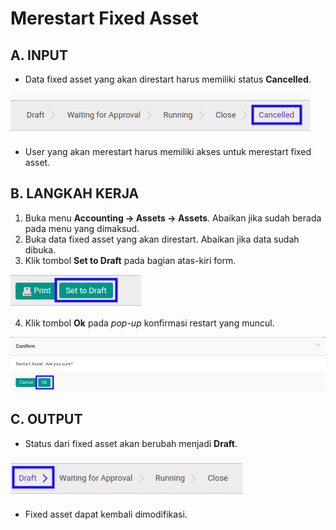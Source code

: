# Merestart Fixed Asset

## A. INPUT

* Data fixed asset yang akan direstart harus memiliki status **Cancelled**.

![](../../img/fixed-asset/status-input-cancelled.png)

* User yang akan merestart harus memiliki akses untuk merestart fixed asset.

## B. LANGKAH KERJA

1. Buka menu **Accounting -> Assets -> Assets**. Abaikan jika sudah berada pada menu yang dimaksud.
2. Buka data fixed asset yang akan direstart. Abaikan jika data sudah dibuka.
3. Klik tombol **Set to Draft** pada bagian atas-kiri form.

![](../../img/fixed-asset/tombol-set-to-draft.png)

4. Klik tombol **Ok** pada *pop-up* konfirmasi restart yang muncul.

![](../../img/fixed-asset/pop-up-konfirmasi-restart.png)

## C. OUTPUT

* Status dari fixed asset akan berubah menjadi **Draft**.

![](../../img/fixed-asset/status-input-draft.png)

* Fixed asset dapat kembali dimodifikasi.
